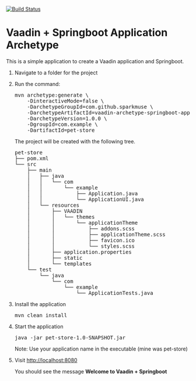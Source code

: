 [![Build Status](https://travis-ci.org/sparkmuse/vaadin-archetype-springboot-application.svg?branch=master)](https://travis-ci.org/sparkmuse/vaadin-archetype-springboot-application)

# Vaadin + Springboot Application Archetype

This is a simple application to create a Vaadin application and Springboot.


1.  Navigate to a folder for the project
2.  Run the command:
    <pre>
    mvn archetype:generate \
        -DinteractiveMode=false \
        -DarchetypeGroupId=com.github.sparkmuse \
        -DarchetypeArtifactId=vaadin-archetype-springboot-application \
        -DarchetypeVersion=1.0.0 \
        -DgroupId=com.example \
        -DartifactId=pet-store
    </pre>
    
    The project will be created with the following tree.
    
    <pre>
    pet-store
    ├── pom.xml
    └── src
        ├── main
        │   ├── java
        │   │   └── com
        │   │       └── example
        │   │           ├── Application.java
        │   │           └── ApplicationUI.java
        │   └── resources
        │       ├── VAADIN
        │       │   └── themes
        │       │       └── applicationTheme
        │       │           ├── addons.scss
        │       │           ├── applicationTheme.scss
        │       │           ├── favicon.ico
        │       │           └── styles.scss
        │       ├── application.properties
        │       ├── static
        │       └── templates
        └── test
            └── java
                └── com
                    └── example
                        └── ApplicationTests.java
    </pre>

3. Install the application
    <pre>mvn clean install</pre>
    
4. Start the application
   <pre>java -jar pet-store-1.0-SNAPSHOT.jar</pre>
   
   Note: Use your application name in the executable (mine was pet-store) 

5. Visit [http://localhost:8080](http://localhost:8080)

   You should see the message **Welcome to Vaadin + Springboot**


